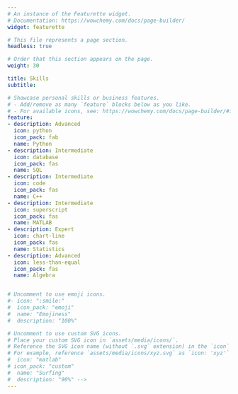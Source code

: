 ```yaml
---
# An instance of the Featurette widget.
# Documentation: https://wowchemy.com/docs/page-builder/
widget: featurette

# This file represents a page section.
headless: true

# Order that this section appears on the page.
weight: 30

title: Skills
subtitle:

# Showcase personal skills or business features.
# - Add/remove as many `feature` blocks below as you like.
# - For available icons, see: https://wowchemy.com/docs/page-builder/#icons
feature:
- description: Advanced
  icon: python
  icon_pack: fab
  name: Python
- description: Intermediate
  icon: database
  icon_pack: fas
  name: SQL
- description: Intermediate
  icon: code
  icon_pack: fas
  name: C++
- description: Intermediate
  icon: superscript
  icon_pack: fas
  name: MATLAB
- description: Expert
  icon: chart-line
  icon_pack: fas
  name: Statistics
- description: Advanced
  icon: less-than-equal
  icon_pack: fas
  name: Algebra


# Uncomment to use emoji icons.
#- icon: ":smile:"
#  icon_pack: "emoji"
#  name: "Emojiness"
#  description: "100%"  

# Uncomment to use custom SVG icons.
# Place your custom SVG icon in `assets/media/icons/`.
# Reference the SVG icon name (without `.svg` extension) in the `icon` field.
# For example, reference `assets/media/icons/xyz.svg` as `icon: 'xyz'`
#  icon: "matlab"
# icon_pack: "custom"
#  name: "Surfing"
#  description: "90%" -->
---
```

